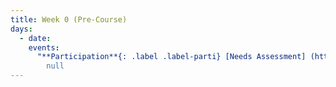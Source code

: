 ```yaml
---
title: Week 0 (Pre-Course)
days:
  - date: 
    events:
      "**Participation**{: .label .label-parti} [Needs Assessment] (https://forms.gle/BKYa2x5CCF9sTeC28)":
        null
---
```

